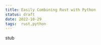 ```yaml
---
title: Easily Combining Rust with Python
status: draft
date: 2022-10-29
tags:  rust,python 
---
```

stub

